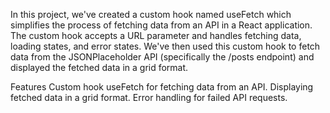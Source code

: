 In this project, we've created a custom hook named useFetch which simplifies the process of fetching data from an API in a React application. The custom hook accepts a URL parameter and handles fetching data, loading states, and error states. We've then used this custom hook to fetch data from the JSONPlaceholder API (specifically the /posts endpoint) and displayed the fetched data in a grid format.

Features
Custom hook useFetch for fetching data from an API.
Displaying fetched data in a grid format.
Error handling for failed API requests.
